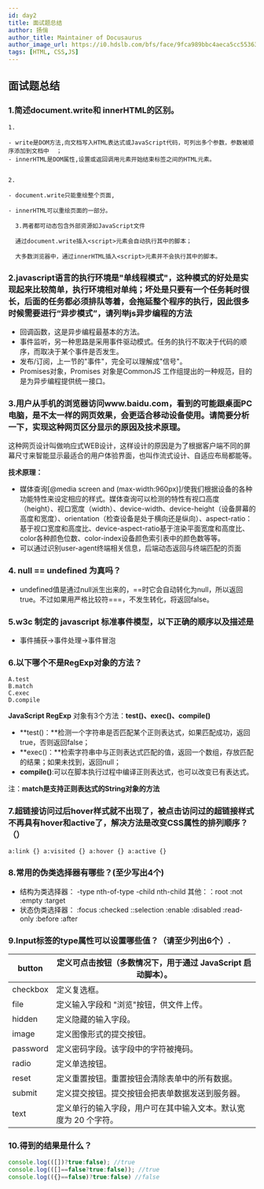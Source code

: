 ```yaml
---
id: day2
title: 面试题总结
author: 扬俏
author_title: Maintainer of Docusaurus
author_image_url: https://i0.hdslb.com/bfs/face/9fca989bbc4aeca5cc553631c3849fdef95deea6.jpg@72w_72h_1c.webp
tags: [HTML, CSS,JS]
---
```

<!--truncate-->
## 面试题总结

###  1.简述document.write和 innerHTML的区别。 

 

```
1.

- write是DOM方法,向文档写入HTML表达式或JavaScript代码，可列出多个参数，参数被顺序添加到文档中  ；
- innerHTML是DOM属性,设置或返回调用元素开始结束标签之间的HTML元素。 


2.

- document.write只能重绘整个页面,

- innerHTML可以重绘页面的一部分。

  3.两者都可动态包含外部资源如JavaScript文件 

  通过document.write插入<script>元素会自动执行其中的脚本； 

  大多数浏览器中，通过innerHTML插入<script>元素并不会执行其中的脚本。
```



###  2.javascript语言的执行环境是"单线程模式"，这种模式的好处是实现起来比较简单，执行环境相对单纯；坏处是只要有一个任务耗时很长，后面的任务都必须排队等着，会拖延整个程序的执行，因此很多时候需要进行“异步模式”，请列举js异步编程的方法 

-  回调函数，这是异步编程最基本的方法。
- 事件监听，另一种思路是采用事件驱动模式。任务的执行不取决于代码的顺序，而取决于某个事件是否发生。
- 发布/订阅，上一节的"事件"，完全可以理解成"信号"。
- Promises对象，Promises 对象是CommonJS 工作组提出的一种规范，目的是为异步编程提供统一接口。 

###  3.用户从手机的浏览器访问www.baidu.com，看到的可能跟桌面PC电脑，是不太一样的网页效果，会更适合移动设备使用。请简要分析一下，实现这种网页区分显示的原因及技术原理。 

 这种网页设计叫做响应式WEB设计，这样设计的原因是为了根据客户端不同的屏幕尺寸来智能显示最适合的用户体验界面，也叫作流式设计、自适应布局都能等。 

  **技术原理：** 

- 媒体查询[@media screen and  (max-width:960px)]/使我们根据设备的各种功能特性来设定相应的样式。媒体查询可以检测的特性有视口高度（height）、视口宽度（width）、device-width、device-height（设备屏幕的高度和宽度）、orientation（检查设备是处于横向还是纵向）、aspect-ratio：基于视口宽度和高度比、device-aspect-ratio基于渲染平面宽度和高度比、color各种颜色位数、color-index设备颜色索引表中的颜色数等等。
-  可以通过识别user-agent终端相关信息，后端动态返回与终端匹配的页面 

### 4. null == undefined 为真吗？

-  undefined值是通过null派生出来的，==时它会自动转化为null，所以返回true。不过如果用严格比较符===，不发生转化，将返回false。 

### 5.w3c 制定的 javascript 标准事件模型，以下正确的顺序以及描述是 

-  事件捕获->事件处理->事件冒泡 

###  6.以下哪个不是RegExp对象的方法？ 

```
A.test
B.match
C.exec
D.compile
```

**JavaScript RegExp** 对象有3个方法：**test()、exec()、compile()**

- **test()：**检测一个字符串是否匹配某个正则表达式，如果匹配成功，返回true，否则返回false；
- **exec()：**检索字符串中与正则表达式匹配的值，返回一个数组，存放匹配的结果；如果未找到，返回null；
- **compile()**:可以在脚本执行过程中编译正则表达式，也可以改变已有表达式。

注：**match是支持正则表达式的String对象的方法**

###  7.超链接访问过后hover样式就不出现了，被点击访问过的超链接样式不再具有hover和active了，解决方法是改变CSS属性的排列顺序？（） 

```
a:link {} a:visited {} a:hover {} a:active {}
```

###  8.常用的伪类选择器有哪些？(至少写出4个) 

-  结构为类选择器：    -type nth-of-type   -child nth-child   其他：：root :not  :empty  :target
- 状态伪类选择器：   :focus  :checked  ::selection  :enable  :disabled  :read-only :before :after 

###  9.Input标签的type属性可以设置哪些值？（请至少列出6个）. 

| button   | 定义可点击按钮（多数情况下，用于通过 JavaScript 启动脚本）。 |
| -------- | ------------------------------------------------------------ |
| checkbox | 定义复选框。                                                 |
| file     | 定义输入字段和 "浏览"按钮，供文件上传。                      |
| hidden   | 定义隐藏的输入字段。                                         |
| image    | 定义图像形式的提交按钮。                                     |
| password | 定义密码字段。该字段中的字符被掩码。                         |
| radio    | 定义单选按钮。                                               |
| reset    | 定义重置按钮。重置按钮会清除表单中的所有数据。               |
| submit   | 定义提交按钮。提交按钮会把表单数据发送到服务器。             |
| text     | 定义单行的输入字段，用户可在其中输入文本。默认宽度为 20 个字符。 |

### 10.得到的结果是什么？

```javascript
console.log(([])?true:false); //true
console.log(([]==false?true:false)); //true
console.log(({}==false)?true:false) //false
```


